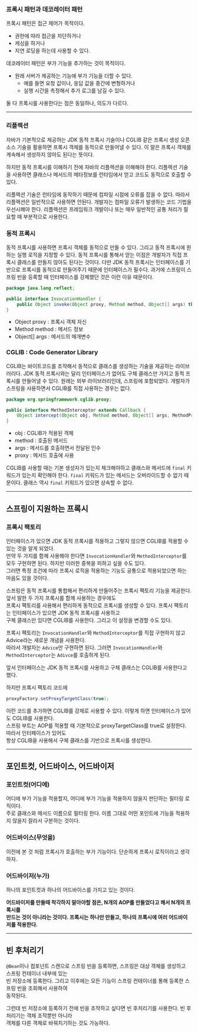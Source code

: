 ### 프록시 패턴과 데코레이터 패턴

프록시 패턴은 접근 제어가 목적이다.

- 권한에 따라 접근을 차단하거나
- 캐싱을 하거나
- 지연 로딩을 하는데 사용할 수 있다.

데코레이터 패턴은 부가 기능을 추가하는 것이 목적이다.

- 원래 서버가 제공하는 기능에 부가 기능을 더할 수 있다.
    - 예를 들면 요청 값이나, 응답 값을 중간에 변형하거나
    - 실행 시간을 측정해서 추가 로그를 남길 수 있다.

둘 다 프록시를 사용한다는 점은 동일하나, 의도가 다르다.

---

### 리플렉션

자바가 기본적으로 제공하는 JDK 동적 프록시 기술이나 CGLIB 같은 프록시 생성 오픈소스 기술을 활용하면
프록시 객체를 동적으로 만들어낼 수 있다. 이 말은 프록시 객체를 계속해서 생성하지 않아도 된다는 뜻이다.

하지만 동적 프록시를 이해하기 전에 자바의 리플렉션을 이해해야 한다.
리플렉션 기술을 사용하면 클래스나 메서드의 메타정보를 런타임에서 얻고 코드도 동적으로 호출할 수 있다.

리플렉션 기술은 런타임에 동작하기 때문에 컴파일 시점에 오류를 잡을 수 없다.
따라서 리플렉션은 일반적으로 사용하면 안된다. 개발자는 컴파일 오류가 발생하는 코드 기법을
우선시해야 한다. 리플렉션은 프레임워크 개발이나 또는 매우 일반적인 공통 처리가 필요할 때 부분적으로 사용한다.

### 동적 프록시

동적 프록시를 사용하면 프록시 객체를 동적으로 만들 수 있다. 그리고 동적 프록시에 원하는 실행 로직을 지정할 수 있다.
동적 프록시를 통해서 얻는 이점은 개발자가 직접 프록시 클래스를 만들지 않아도 된다는 것이다.
다만 JDK 동적 프록시는 인터페이스를 기반으로 프록시를 동적으로 만들어주기 때문에 인터페이스가 필수다.
과거에 스프링이 스프링 빈을 등록할 때 인터페이스를 강제했던 것은 이런 이유 때문이다.

```java
package java.lang.reflect;

public interface InvocationHandler {
	public Object invoke(Object proxy, Method method, Object[] args) throws Throwable;
}
```

- Object proxy : 프록시 객체 자신
- Method method : 메서드 정보
- Object[] args : 메서드의 매개변수

### CGLIB : Code Generator Library

CGLIB는 바이트코드를 조작해서 동적으로 클래스를 생성하는 기술을 제공하는 라이브러리다. JDK 동적 프록시와는 달리
인터페이스가 없어도 구체 클래스만 가지고 동적 프록시를 만들어낼 수 있다. 원래는 외부 라이브러리인데, 스프링에 포함되었다.
개발자가 스프링을 사용하면서 CGLIB를 직접 사용하는 경우는 없다.

```java
package org.springframework.cglib.proxy;

public interface MethodInterceptor extends Callback {
	Object intercept(Object obj, Method method, Object[] args, MethodProxy proxy) throws Throwable;
}
```

- obj : CGLIB가 적용된 객체
- method : 호출된 메서드
- args : 메서드를 호출하면서 전달된 인수
- proxy : 메서드 호출에 사용

CGLIB를 사용할 때는 기본 생성자가 있는지 체크해야하고 클래스와 메서드에 ```final``` 키워드가 있는지 확인해야 한다.
```final``` 키워드가 있는 메서드는 오버라이드할 수 없기 때문이다. 클래스 역시 ```final``` 키워드가 있으면 상속할 수 없다.

---

## 스프링이 지원하는 프록시

### 프록시 팩토리

인터페이스가 있으면 JDK 동적 프록시를 적용하고 그렇지 않으면 CGLIB를 적용할 수 있는 것을 알게 되었다.  
만약 두 가지를 함께 사용해야 한다면 ```InvocationHandler```와 ```MethodInterceptor```를 모두 구현하면 된다. 하지만 이러한 중복을
피하고 싶을 수도 있다.  
그러면 특정 조건에 따라 프록시 로직을 적용하는 기능도 공통으로 적용되었으면 하는 마음도 있을 것이다.

스프링은 동적 프록시를 통합해서 편리하게 만들어주는 프록시 팩토리 기능을 제공한다. 앞서 말한 두 가지 프록시를 함께 사용하는 경우에도  
프록시 팩토리를 사용해서 편리하게 동적으로 프록시를 생성할 수 있다. 프록시 팩토리는 인터페이스가 있으면 JDK 동적 프록시를 사용하고  
구체 클래스만 있다면 CGLIB를 사용한다. 그리고 이 설정을 변경할 수도 있다.

프록시 팩토리는 ```InvocationHandler```와 ```MethodInterceptor```를 직접 구현하지 않고 Advice라는 새로운 개념을 사용한다.  
따라서 개발자는 ``Advice``만 구현하면 된다. 그러면 ```InvocationHandler```와 ```MethodInterceptor```는 ```Adivce```를 호출하게 된다.

앞서 인터페이스는 JDK 동적 프록시를 사용하고 구체 클래스는 CGLIB를 사용한다고 했다.

하지만 프록시 팩토리 코드에

```java
proxyFactory.setProxyTargetClass(true);
```

이런 코드를 추가하면 CGLIB를 강제로 사용할 수 있다. 이렇게 하면 인터페이스가 있어도 CGLIB를 사용한다.  
스프링 부트는 AOP를 적용할 때 기본적으로 proxyTargetClass를 true로 설정한다. 따라서 인터페이스가 있어도  
항상 CGLIB을 사용해서 구체 클래스를 기반으로 프록시를 생성한다.

---

## 포인트컷, 어드바이스, 어드바이저

### 포인트컷(어디에)

어디에 부가 기능을 적용할지, 어디에 부가 기능을 적용하지 않을지 판단하는 필터링 로직이다.  
주로 클래스와 메서드 이름으로 필터링 한다. 이름 그대로 어떤 포인트에 기능을 적용하지 않을지 잘라서 구분하는 것이다.

### 어드바이스(무엇을)

이전에 본 것 처럼 프록시가 호출하는 부가 기능이다. 단순하게 프록시 로직이라고 생각하자.

### 어드바이저(누가)

하나의 포인트컷과 하나의 어드바이스를 가지고 있는 것이다.

**어드바이저를 만들때 착각하지 말아야할 점은, N개의 AOP를 만들었다고 해서 N개의 프록시를**  
**만드는 것이 아니라는 것이다. 프록시는 하나만 만들고, 하나의 프록시에 여러 어드바이저를 적용한다.**

--- 

## 빈 후처리기

`@Bean`이나 컴포넌트 스캔으로 스프링 빈을 등록하면, 스프링은 대상 객체를 생성하고 스프링 컨테이너 내부에 있는  
빈 저장소에 등록한다. 그리고 이후에는 모든 기능이 스프링 컨테이너를 통해 등록한 스프링 빈을 조회해서 사용하여  
동작된다.

그런데 빈 저장소에 등록하기 전에 빈을 조작하고 싶다면 빈 후처리기를 사용한다. 빈 후처리기는 객체 조작뿐만 아니라  
객체를 다른 객체로 바꿔치기하는 것도 가능하다.





